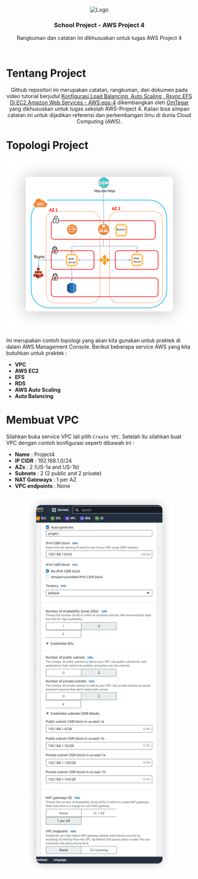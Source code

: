 <!-- Project Logo -->
<br/>
<div align="center">
    <img src="https://logos-world.net/wp-content/uploads/2021/08/Amazon-Web-Services-AWS-Logo.png" alt="Logo" width="100">
    <h3 align="center">School Project - AWS Project 4</h3>
     <p align="center">
        Rangkuman dan catatan ini dikhususkan untuk tugas AWS Project 4
    </p>
    <br />
</div>

# Tentang Project
<p align="center">
    Github repositori ini merupakan catatan, rangkuman, dan dokumen pada video tutorial berjudul <a href="https://www.youtube.com/watch?v=JmUMBKs3Y0c">Konfigurasi Load Balancing, Auto Scaling , Rsync EFS Di EC2 Amazon Web Services - AWS eps-4</a> dikembangkan oleh <a href="https://github.com/OmTegar/">OmTegar</a> yang dikhususkan untuk tugas sekolah AWS-Project 4. Kalian bisa simpan catatan ini untuk dijadikan referensi dan perkembangan ilmu di dunia Cloud Computing (AWS).
</p>

# Topologi Project
<div align="center">
<img src="images/topologi.png" alt="Logo" width="500">
</div>

Ini merupakan contoh topologi yang akan kita gunakan untuk praktek di dalam AWS Management Console.
Berikut beberapa service AWS yang kita butuhkan untuk praktek :

* **VPC**
* **AWS EC2**
* **EFS**
* **RDS**
* **AWS Auto Scaling**
* **Auto Balancing**

# Membuat VPC

Silahkan buka service VPC lali pilih `Create VPC`. Setelah itu silahkan buat VPC dengan contoh konfigurasi seperti dibawah ini :

* **Name**          : Project4
* **IP CIDR**       : 192.168.1.0/24
* **AZs**           : 2 (US-1a and US-1b)
* **Subnets**       : 2 (2 public and 2 private) 
* **NAT Gateways**  : 1 per AZ
* **VPC endpoints** : None

<div align="center">
<img src="images/vpc.png" alt="Logo">
</div>
